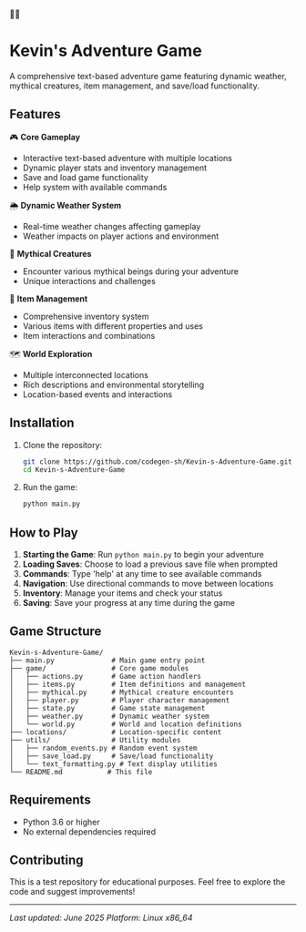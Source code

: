 🌈🌈
# Kevin's Adventure Game

A comprehensive text-based adventure game featuring dynamic weather, mythical creatures, item management, and save/load functionality.

## Features

🎮 **Core Gameplay**
- Interactive text-based adventure with multiple locations
- Dynamic player stats and inventory management
- Save and load game functionality
- Help system with available commands

🌦️ **Dynamic Weather System**
- Real-time weather changes affecting gameplay
- Weather impacts on player actions and environment

🐉 **Mythical Creatures**
- Encounter various mythical beings during your adventure
- Unique interactions and challenges

🎒 **Item Management**
- Comprehensive inventory system
- Various items with different properties and uses
- Item interactions and combinations

🗺️ **World Exploration**
- Multiple interconnected locations
- Rich descriptions and environmental storytelling
- Location-based events and interactions

## Installation

1. Clone the repository:
   ```bash
   git clone https://github.com/codegen-sh/Kevin-s-Adventure-Game.git
   cd Kevin-s-Adventure-Game
   ```

2. Run the game:
   ```bash
   python main.py
   ```

## How to Play

1. **Starting the Game**: Run `python main.py` to begin your adventure
2. **Loading Saves**: Choose to load a previous save file when prompted
3. **Commands**: Type 'help' at any time to see available commands
4. **Navigation**: Use directional commands to move between locations
5. **Inventory**: Manage your items and check your status
6. **Saving**: Save your progress at any time during the game

## Game Structure

```
Kevin-s-Adventure-Game/
├── main.py              # Main game entry point
├── game/                # Core game modules
│   ├── actions.py       # Game action handlers
│   ├── items.py         # Item definitions and management
│   ├── mythical.py      # Mythical creature encounters
│   ├── player.py        # Player character management
│   ├── state.py         # Game state management
│   ├── weather.py       # Dynamic weather system
│   └── world.py         # World and location definitions
├── locations/           # Location-specific content
├── utils/               # Utility modules
│   ├── random_events.py # Random event system
│   ├── save_load.py     # Save/load functionality
│   └── text_formatting.py # Text display utilities
└── README.md           # This file
```

## Requirements

- Python 3.6 or higher
- No external dependencies required

## Contributing

This is a test repository for educational purposes. Feel free to explore the code and suggest improvements!

---

*Last updated: June 2025*
*Platform: Linux x86_64*


